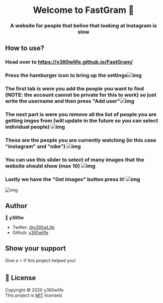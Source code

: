 <h1 align="center">Welcome to FastGram 👋</h1>
<p>
</p>

<h3 align="center">A website for people that belive that looking at Instagram is slow</h6>

## How to use?

### Head over to https://y3ll0wlife.github.io/FastGram/

### Press the hamburger icon to bring up the settings![img](https://i.gyazo.com/3327577a6d95a849718937fe23b27024.png)&nbsp;

### The first tab is were you add the people you want to find (NOTE: the account cannot be private for this to work) so just write the username and then press "Add user"![img](https://i.gyazo.com/7e1e0dc68fffa7d35a39b386b4514c3f.png)&nbsp;

### The next part is were you remove all the list of people you are getting imges from (will update in the future so you can select individual people) ![img](https://i.gyazo.com/c4dc0c6a9a6feb2b5b6ee2d70bbef517.png)&nbsp;

### These are the people you are currently watching (in this case "instagram" and "nike") ![img](https://i.gyazo.com/30b8f9b8b1466af159ed06fa1bb3fa1d.png)&nbsp;

### You can use this slider to select of many images that the website should show (max 10) ![img](https://i.gyazo.com/2826de70ae953196036a211c948e7c79.png)&nbsp;

### Lastly we have the "Get images" button press it! ![img](https://i.gyazo.com/b0eefa675a2fd138ab55819726f0947d.png)

![img](https://i.gyazo.com/fe4ad1cdb87d8173ad08122a24e68c63.jpg)

## Author

👤 **y3ll0w**

- Twitter: [@y3ll0wLife](https://twitter.com/y3ll0wLife)
- Github: [y3ll0wlife](https://github.com/y3ll0wlife)

## Show your support

Give a ⭐️ if this project helped you!

## 📝 License

Copyright © 2020 y3ll0wlife  
This project is [MIT](https://github.com/y3ll0wlife/FastGram/blob/master/LICENSE) licensed.

